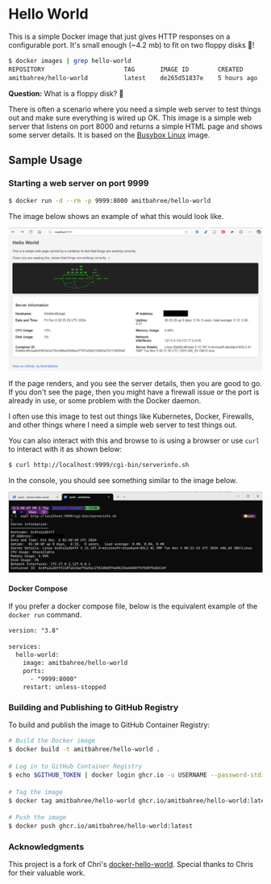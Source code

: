 # Hello World

This is a simple Docker image that just gives HTTP responses on a configurable port. It's small enough (~4.2 mb) to fit on two floppy disks 💾!

```bash
$ docker images | grep hello-world
REPOSITORY                      TAG       IMAGE ID        CREATED          VIRTUAL SIZE
amitbahree/hello-world          latest    de265d51837e    5 hours ago      4.28MB
```
**Question:** What is a floppy disk? 🤔

There is often a scenario where you need a simple web server to test things out and make sure everything is wired up OK. This image is a simple web server that listens on port 8000 and returns a simple HTML page and shows some server details. It is based on the [Busybox Linux](https://www.busybox.net/about.html) image.

## Sample Usage

### Starting a web server on port 9999

```bash
$ docker run -d --rm -p 9999:8000 amitbahree/hello-world
```
The image below shows an example of what this would look like.

![Hello World](./images/hello-world.png)

If the page renders, and you see the server details, then you are good to go. If you don't see the page, then you might have a firewall issue or the port is already in use, or some problem with the Docker daemon.

I often use this image to test out things like Kubernetes, Docker, Firewalls, and other things where I need a simple web server to test things out.

You can also interact with this and browse to is using a browser or use `curl` to interact with it as shown below:

```bash
$ curl http://localhost:9999/cgi-bin/serverinfo.sh
```
In the console, you should see something similar to the image below.

![Hello World](./images/hello-world-curl.png)

#### Docker Compose

If you prefer a docker compose file, below is the equivalent example of the `docker run` command.

```
version: "3.8"

services:
  hello-world:
    image: amitbahree/hello-world
    ports:
      - "9999:8000"
    restart: unless-stopped
```
### Building and Publishing to GitHub Registry

To build and publish the image to GitHub Container Registry:

```bash
# Build the Docker image
$ docker build -t amitbahree/hello-world .

# Log in to GitHub Container Registry
$ echo $GITHUB_TOKEN | docker login ghcr.io -u USERNAME --password-stdin

# Tag the image
$ docker tag amitbahree/hello-world ghcr.io/amitbahree/hello-world:latest

# Push the image
$ docker push ghcr.io/amitbahree/hello-world:latest
```

### Acknowledgments

This project is a fork of Chri's [docker-hello-world](https://github.com/crccheck/docker-hello-world). Special thanks to Chris for their valuable work.
